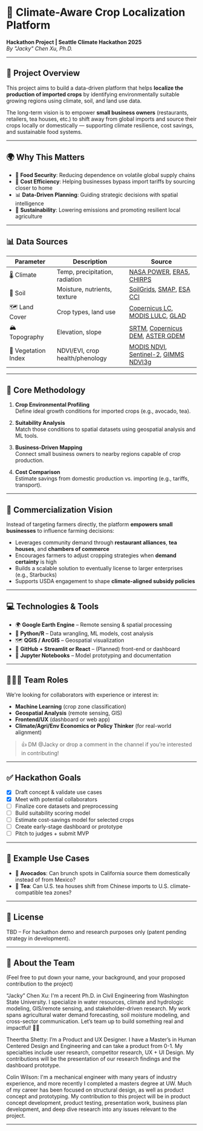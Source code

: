 # 🌱 Climate-Aware Crop Localization Platform

**Hackathon Project | Seattle Climate Hackathon 2025**  
*By "Jacky" Chen Xu, Ph.D.*

---

## 🚀 Project Overview

This project aims to build a data-driven platform that helps **localize the production of imported crops** by identifying environmentally suitable growing regions using climate, soil, and land use data.

The long-term vision is to empower **small business owners** (restaurants, retailers, tea houses, etc.) to shift away from global imports and source their crops locally or domestically — supporting climate resilience, cost savings, and sustainable food systems.

---

## 🌍 Why This Matters

- 🌾 **Food Security**: Reducing dependence on volatile global supply chains  
- 💸 **Cost Efficiency**: Helping businesses bypass import tariffs by sourcing closer to home  
- 📊 **Data-Driven Planning**: Guiding strategic decisions with spatial intelligence  
- 🌱 **Sustainability**: Lowering emissions and promoting resilient local agriculture

---

## 📊 Data Sources

| Parameter             | Description                          | Source |
|-----------------------|--------------------------------------|--------|
| 🌡️ Climate            | Temp, precipitation, radiation       | [NASA POWER](https://power.larc.nasa.gov/), [ERA5](https://www.ecmwf.int/en/forecasts/datasets/reanalysis-datasets/era5), [CHIRPS](https://www.chc.ucsb.edu/data/chirps) |
| 🌱 Soil               | Moisture, nutrients, texture         | [SoilGrids](https://soilgrids.org/), [SMAP](https://smap.jpl.nasa.gov/), [ESA CCI](https://www.esa-soilmoisture-cci.org/) |
| 🗺️ Land Cover        | Crop types, land use                 | [Copernicus LC](https://lcviewer.vito.be/), [MODIS LULC](https://modis.gsfc.nasa.gov/data/dataprod/mod12.php), [GLAD](https://glad.umd.edu/dataset/crop-mask) |
| 🏔️ Topography        | Elevation, slope                     | [SRTM](https://www2.jpl.nasa.gov/srtm/), [Copernicus DEM](https://spacedata.copernicus.eu/web/cscda/datasets?search=DEM), [ASTER GDEM](https://earthdata.nasa.gov/) |
| 🌿 Vegetation Index  | NDVI/EVI, crop health/phenology     | [MODIS NDVI](https://modis.gsfc.nasa.gov/data/dataprod/mod13.php), [Sentinel-2](https://sentinels.copernicus.eu/web/sentinel/missions/sentinel-2), [GIMMS NDVI3g](https://ecocast.arc.nasa.gov/data/pub/gimms/) |

---

## 🧠 Core Methodology

1. **Crop Environmental Profiling**  
   Define ideal growth conditions for imported crops (e.g., avocado, tea).

2. **Suitability Analysis**  
   Match those conditions to spatial datasets using geospatial analysis and ML tools.

3. **Business-Driven Mapping**  
   Connect small business owners to nearby regions capable of crop production.

4. **Cost Comparison**  
   Estimate savings from domestic production vs. importing (e.g., tariffs, transport).

---

## 🧩 Commercialization Vision

Instead of targeting farmers directly, the platform **empowers small businesses** to influence farming decisions:
- Leverages community demand through **restaurant alliances**, **tea houses**, and **chambers of commerce**
- Encourages farmers to adjust cropping strategies when **demand certainty** is high
- Builds a scalable solution to eventually license to larger enterprises (e.g., Starbucks)
- Supports USDA engagement to shape **climate-aligned subsidy policies**

---

## 💻 Technologies & Tools

- 🌍 **Google Earth Engine** – Remote sensing & spatial processing  
- 🧪 **Python/R** – Data wrangling, ML models, cost analysis  
- 🗺️ **QGIS / ArcGIS** – Geospatial visualization  
- 🧰 **GitHub + Streamlit or React** – (Planned) front-end or dashboard  
- 📂 **Jupyter Notebooks** – Model prototyping and documentation

---

## 🧑‍🤝‍🧑 Team Roles

We're looking for collaborators with experience or interest in:
- **Machine Learning** (crop zone classification)
- **Geospatial Analysis** (remote sensing, GIS)
- **Frontend/UX** (dashboard or web app)
- **Climate/Agri/Env Economics or Policy Thinker** (for real-world alignment)

> 👍 DM @Jacky or drop a comment in the channel if you’re interested in contributing!

---

## ✅ Hackathon Goals

- [x] Draft concept & validate use cases  
- [x] Meet with potential collaborators  
- [ ] Finalize core datasets and preprocessing  
- [ ] Build suitability scoring model  
- [ ] Estimate cost-savings model for selected crops  
- [ ] Create early-stage dashboard or prototype  
- [ ] Pitch to judges + submit MVP

---

## 📌 Example Use Cases

- 🥑 **Avocados**: Can brunch spots in California source them domestically instead of from Mexico?  
- 🍵 **Tea**: Can U.S. tea houses shift from Chinese imports to U.S. climate-compatible tea zones?

---

## 📄 License

TBD – For hackathon demo and research purposes only (patent pending strategy in development).

---

## 🙋 About the Team
(Feel free to put down your name, your background, and your proposed contribution to the project)

“Jacky” Chen Xu: I'm a recent Ph.D. in Civil Engineering from Washington State University. I specialize in water resources, climate and hydrologic modeling, GIS/remote sensing, and stakeholder-driven research. My work spans agricultural water demand forecasting, soil moisture modeling, and cross-sector communication. Let’s team up to build something real and impactful! 🌾📡

Theertha Shetty: I’m a Product and UX Designer. I have a Master’s in Human Centered Design and Engineering and can take a product from 0-1. My specialties include user research, competitor research, UX + UI Design. My contributions will be the presentation of our research findings and the dashboard prototype.   

Colin Wilson: I'm a mechanical engineer with many years of industry experience, and more recently I completed a masters degree at UW. Much of my career has been focused on structural design, as well as product concept and prototyping. My contribution to this project will be in product concept development, product testing, presentation work, business plan development, and deep dive research into any issues relevant to the project.

---
